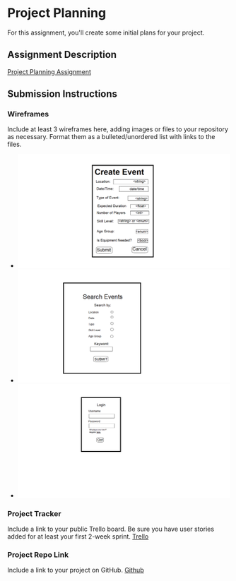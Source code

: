 # Project Planning
For this assignment, you'll create some initial plans for your project.

## Assignment Description
[Project Planning Assignment](https://education.launchcode.org/liftoff/modules/assignments/project-planning)

## Submission Instructions

### Wireframes

Include at least 3 wireframes here, adding images or files to your repository as necessary. Format them as a bulleted/unordered list with links to the files.
* ![Create Event](https://raw.githubusercontent.com/primitiveRoot/liftoff-assignments/master/P3-Project_Planning/Wireframe1.gif)
* ![Search Events](https://raw.githubusercontent.com/primitiveRoot/liftoff-assignments/master/P3-Project_Planning/Wireframe2.gif)
* ![Login/Register](https://raw.githubusercontent.com/primitiveRoot/liftoff-assignments/master/P3-Project_Planning/Wireframe3.gif)
### Project Tracker

Include a link to your public Trello board. Be sure you have user stories added for at least your first 2-week sprint.
[Trello](https://trello.com/b/4CciJPnR/recleague-organizer)
### Project Repo Link

Include a link to your project on GitHub.
[Github](https://github.com/LaunchCodeLiftoffProjects/recLeagueOrganizer)